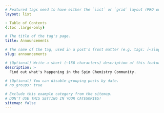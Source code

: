 ```yaml
---
# Featured tags need to have either the `list` or `grid` layout (PRO only).
layout: list

- Table of Contents
{:toc .large-only}

# The title of the tag's page.
title: Announcements

# The name of the tag, used in a post's front matter (e.g. tags: [<slug>]).
slug: announcements

# (Optional) Write a short (~150 characters) description of this featured tag.
description: >
  Find out what's happening in the Spin Chemistry Community.

# (Optional) You can disable grouping posts by date.
# no_groups: true

# Exclude this example category from the sitemap.
# DON'T USE THIS SETTING IN YOUR CATEGORIES!
sitemap: false
---
```

